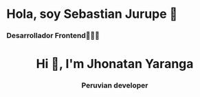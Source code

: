 # Hola, soy Sebastian Jurupe 👋
### Desarrollador Frontend👨🏻‍💻
<h1 align="center">Hi 👋, I'm Jhonatan Yaranga</h1>
<h3 align="center">Peruvian developer</h3>

<!--
**SebastianJurupe/sebastianjurupe** is a ✨ _special_ ✨ repository because its `README.md` (this file) appears on your GitHub profile.

Here are some ideas to get you started:

- 🔭 I’m currently working on ...
- 🌱 I’m currently learning ...
- 👯 I’m looking to collaborate on ...
- 🤔 I’m looking for help with ...
- 💬 Ask me about ...
- 📫 How to reach me: ...
- 😄 Pronouns: ...
- ⚡ Fun fact: ...
-->
